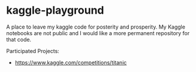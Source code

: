 # kaggle-playground
A place to leave my kaggle code for posterity and prosperity. 
My Kaggle notebooks are not public and I would like a more permanent repository for that code.

Participated Projects:
* https://www.kaggle.com/competitions/titanic
